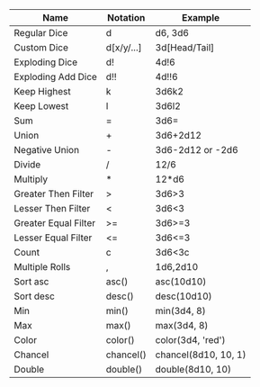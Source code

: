 | Name                 | Notation   | Example             |
|----------------------|------------|---------------------|
| Regular Dice         | d          | d6, 3d6             |
| Custom Dice          | d[x/y/...] | 3d[Head/Tail]       |
| Exploding Dice       | d!         | 4d!6                |
| Exploding Add Dice   | d!!        | 4d!!6               |
| Keep Highest         | k          | 3d6k2               |
| Keep Lowest          | l          | 3d6l2               |
| Sum                  | =          | 3d6=                |
| Union                | +          | 3d6+2d12            |
| Negative Union       | -          | 3d6-2d12  or -2d6   |
| Divide               | /          | 12/6                |
| Multiply             | *          | 12*d6               |
| Greater Then Filter  | >          | 3d6>3               |
| Lesser Then Filter   | <          | 3d6<3               |
| Greater Equal Filter | >=         | 3d6>=3              |
| Lesser Equal Filter  | <=         | 3d6<=3              |
| Count                | c          | 3d6<3c              |
| Multiple Rolls       | ,          | 1d6,2d10            |
| Sort asc             | asc()      | asc(10d10)          |
| Sort desc            | desc()     | desc(10d10)         |
| Min                  | min()      | min(3d4, 8)         |
| Max                  | max()      | max(3d4, 8)         |
| Color                | color()    | color(3d4, 'red')   |
| Chancel              | chancel()  | chancel(8d10, 10, 1) |
| Double               | double()   | double(8d10, 10)    |
